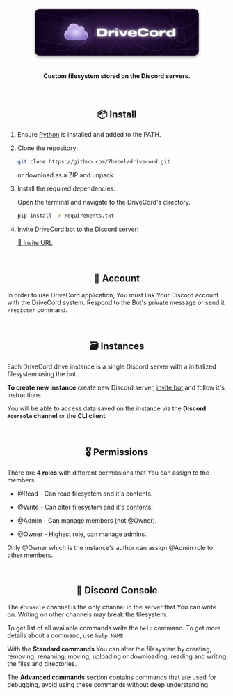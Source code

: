 <div align="center">
    <br>
    <img src="./assets/banner.png" width="400" alt="Drivecord" />
    <h4>Custom filesystem stored on the Discord servers.</h4>
</div>

<div align="center">
    <br>
    <h2>📦 Install</h2>
</div>

1. Ensure [Python](https://www.python.org/downloads/) is installed and added to the PATH.

2. Clone the repository:
   
   ```bash
   git clone https://github.com/7hebel/drivecord.git
   ```
   
   or download as a ZIP and unpack.

3. Install the required dependencies:
   
   Open the terminal and navigate to the DriveCord's directory.
   
   ```bash
   pip install -r requirements.txt
   ```

4. Invite DriveCord bot to the Discord server:
   
    [🔗 Invite URL](https://discord.com/oauth2/authorize?client_id=1273050122451816599)

<div align="center">
    <br>
    <h2>👤 Account</h2>
</div>

In order to use DriveCord application, You must link Your Discord account with the DriveCord system. Respond to the Bot's private message or send it `/register` command.

<div align="center">
    <br>
    <h2>🗃️ Instances</h2>
</div>

Each DriveCord drive instance is a single Discord server with a initialized filesystem using the bot. 

**To create new instance** create new Discord server, [invite bot](https://discord.com/oauth2/authorize?client_id=1273050122451816599) and follow it's instructions.

You will be able to access data saved on the instance via the **Discord `#console` channel** or the **CLI client**.

<div align="center">
    <br>
    <h2>🎖️ Permissions</h2>
</div>

There are **4 roles** with different permissions that You can assign to the members.

- @Read - Can read filesystem and it's contents.

- @Write - Can alter filesystem and it's contents.

- @Admin - Can manage members (not @Owner).

- @Owner - Highest role, can manage admins.

Only @Owner which is the instance's author can assign @Admin role to other members.

<div align="center">
    <br>
    <h2>💬 Discord Console</h2>
</div>

The `#console` channel is the only channel in the server that You can write on. Writing on other channels may break the filesystem.

To get list of all available commands write the `help` command. To get more details about a command, use `help NAME`.

With the **Standard commands** You can alter the filesystem by creating, removing, renaming, moving, uploading or downloading, reading and writing the files and directories. 

The **Advanced commands** section contains commands that are used for debugging, avoid using these commands without deep understanding.
